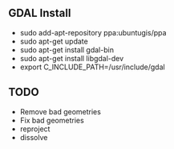 ## GDAL Install
- sudo add-apt-repository ppa:ubuntugis/ppa
- sudo apt-get update
- sudo apt-get install gdal-bin
- sudo apt-get install libgdal-dev
- export C_INCLUDE_PATH=/usr/include/gdal

## TODO
- Remove bad geometries
- Fix bad geometries
- reproject
- dissolve